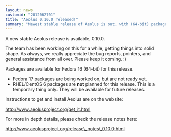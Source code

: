 ```yaml
---
layout: news
customid: "2012062701"
title: "Aeolus 0.10.0 released!"
summary: "Newest stable release of Aeolus is out, with (64-bit) packages for Fedora 16 available."
---
```


A new stable Aeolus release is available, 0.10.0.

The team has been working on this for a while, getting things into solid shape. As always, we really appreciate the bug reports, pointers, and general assistance from all over. Please keep it coming. :) 

Packages are available for Fedora 16 (64-bit) for this release.

*   Fedora 17 packages are being worked on, but are not ready yet.
*   RHEL/CentOS 6 packages are **not** planned for this release. This is a temporary thing only. They will be available for future releases. 

Instructions to get and install Aeolus are on the website:

[ http://www.aeolusproject.org/get_it.html ][1]

For more in depth details, please check the release notes here:

[ http://www.aeolusproject.org/release\_notes\_0.10.0.html ][2]


 [1]: get_it.html "Get Aeolus"
 [2]: release_notes_0.10.0.html "Aeolus 0.10.0 release notes"
